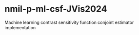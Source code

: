 # nmil-p-ml-csf-JVis2024
Machine learning contrast sensitivity function conjoint estimator implementation

